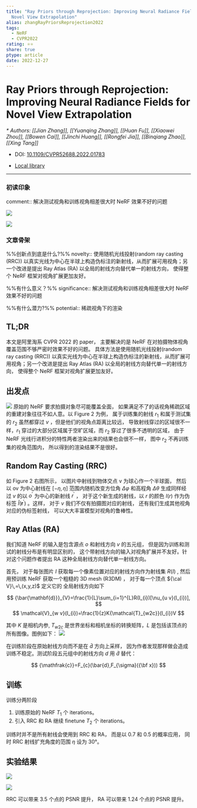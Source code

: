 ```yaml
---
title: "Ray Priors through Reprojection: Improving Neural Radiance Fields for
  Novel View Extrapolation"
alias: zhangRayPriorsReprojection2022
tags:
  - NeRF
  - CVPR2022
rating: ⭐⭐
share: true
ptype: article
date: 2022-12-27
---
```



# Ray Priors through Reprojection: Improving Neural Radiance Fields for Novel View Extrapolation
<cite>* Authors: [[Jian Zhang]], [[Yuanqing Zhang]], [[Huan Fu]], [[Xiaowei Zhou]], [[Bowen Cai]], [[Jinchi Huang]], [[Rongfei Jia]], [[Binqiang Zhao]], [[Xing Tang]]</cite>

* DOI: [10.1109/CVPR52688.2022.01783](https://doi.org/10.1109/CVPR52688.2022.01783)

* [Local library](zotero://select/items/1_LESBZC5J)

***

### 初读印象

comment:: 解决测试视角和训练视角相差很大时 NeRF 效果不好的问题


![](https://markdown-imagebed.oss-cn-beijing.aliyuncs.com/imgs/202210311518653.png)

![](https://markdown-imagebed.oss-cn-beijing.aliyuncs.com/imgs/202210311634040.png)

### 文章骨架
%%创新点到底是什么?%%
novelty:: 使用随机光线投射(random ray casting (RRC)) 以真实光线为中心在半球上构造伪标注的新射线，从而扩展可用视角；另一个改进是提出 Ray Atlas (RA) 以全局的射线方向替代单一的射线方向， 使得整个 NeRF 框架对视角扩展更加友好。

%%有什么意义？%%
significance:: 解决测试视角和训练视角相差很大时 NeRF 效果不好的问题

%%有什么潜力?%% 
potential:: 稀疏视角下的渲染


## TL;DR

本文是阿里淘系 CVPR 2022 的 paper， 主要解决的是 NeRF 在对拍摄物体视角覆盖范围不够严密时效果不好的问题。 具体方法是使用随机光线投射(random ray casting (RRC)) 以真实光线为中心在半球上构造伪标注的新射线，从而扩展可用视角；另一个改进是提出 Ray Atlas (RA) 以全局的射线方向替代单一的射线方向， 使得整个 NeRF 框架对视角扩展更加友好。

## 出发点

![](https://markdown-imagebed.oss-cn-beijing.aliyuncs.com/imgs/202210311518653.png)
原始的 NeRF 要求拍摄对象尽可能覆盖全面， 如果满足不了的话视角稀疏区域的重建对象往往不如人意。以 Figure 2 为例， 属于训练集的射线 $r_1$ 和属于测试集的 $r_2$ 虽然都穿过 $v$ ，但是他们的视角点距离比较远， 导致射线穿过的区域很不一样，$r_1$ 穿过的大部分区域属于空旷区域，而 $r_2$ 穿过了很多不透明的区域， 由于 NeRF 光线行进积分的特性两者渲染出来的结果也会很不一样， 图中 $r_2$ 不再训练集的视角范围内， 所以得到的渲染结果不是很好。

## Random Ray Casting (RRC)

如 Figure 2 右图所示， 以图片中射线到物体交点 v 为球心作一个半球面， 然后以 ov 为中心射线在 $[-\eta,\eta]$ 范围内随机改变方位角 $\Delta\varphi$  和高程角 $\Delta\theta$ 生成同样经过 $v$ 的以 $o^\prime$ 为中心的新射线 $r^\prime$ ， 对于这个新生成的射线，以 $r$ 的颜色 $I(r)$ 作为伪标签 ${\hat{I}}(\mathbf{r}^{\prime})$ 。这样， 对于 $v$ 我们不仅有拍摄图对应的射线， 还有我们生成其他视角对应的伪标签射线， 可以大大丰富模型对视角的鲁棒性。

## Ray Atlas (RA)

我们知道 NeRF 的输入是包含源点 $o$ 和射线方向 $v$ 的五元组， 但是因为训练和测试的射线分布是有明显区别的， 这个带射线方向的输入对视角扩展并不友好。针对这个问题作者提出 RA 这种全局射线方向替代单一射线方向。

首先， 对于每张图片 $I$ 获取每一个像素位置对应的射线方向作为射线集 $R(I)$ , 然后用预训练 NeRF 获取一个粗糙的 3D mesh (R3DM) ， 对于每一个顶点 ${\cal V}\,=\,(x,y,z)$ 定义它的 全局射线方向如下

$$ {\bar{\mathbf{d}}}_{V}=\frac{1}{L}\sum_{i=1}^{L}R(I_{i})[\nu_{u v}(I_{i})], $$
$$ \mathcal{V}_{w v}(I_{i})=\frac{1}{z}K{\mathcal{T}_{w2c}}(I_{i})V $$

其中 $K$ 是相机内参, $T_{w2c}$ 是世界坐标和相机坐标的转换矩阵，$L$ 是包括该顶点的所有图像。图例如下：
![](https://markdown-imagebed.oss-cn-beijing.aliyuncs.com/imgs/202210311634040.png)

在训练阶段在原始射线方向而不是在 $\bar{d}$ 方向上采样， 因为作者发现那样做会造成训练不稳定。测试阶段五元组中的射线方向 $d$ 用 $\hat{d}$ 替代：

$$ {\mathfrak{c}}=F_{c}(\bar{d},F_{\sigma}({\bf x})) $$


## 训练

训练分两阶段
1. 训练原始的 NeRF $T_1$ 个 iterations。
2. 引入 RRC 和 RA 继续 finetune $T_2$ 个 iterations。

训练时并不是所有射线会使用到 RRC 和 RA， 而是以 0.7 和 0.5 的概率应用， 同时 RRC 射线扩充角度的范围 $\eta$ 设为 30°。


## 实验结果

![](https://markdown-imagebed.oss-cn-beijing.aliyuncs.com/imgs/202210311641057.png)

![](https://markdown-imagebed.oss-cn-beijing.aliyuncs.com/imgs/202210311641211.png)

RRC 可以带来 3.5 个点的 PSNR 提升， RA 可以带来 1.24 个点的 PSNR 提升。



